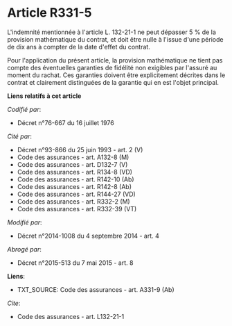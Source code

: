 # Article R331-5

L'indemnité mentionnée à l'article L. 132-21-1 ne peut dépasser 5 % de la provision mathématique du contrat, et doit être
nulle à l'issue d'une période de dix ans à compter de la date d'effet du contrat. 

Pour l'application du présent article, la provision mathématique ne tient pas compte des éventuelles garanties de fidélité
non exigibles par l'assuré au moment du rachat. Ces garanties doivent être explicitement décrites dans le contrat et
clairement distinguées de la garantie qui en est l'objet principal.

**Liens relatifs à cet article**

_Codifié par_:

  - Décret n°76-667 du 16 juillet 1976

_Cité par_:

  - Décret n°93-866 du 25 juin 1993 - art. 2 (V)
  - Code des assurances - art. A132-8 (M)
  - Code des assurances - art. D132-7 (V)
  - Code des assurances - art. R134-8 (VD)
  - Code des assurances - art. R142-10 (Ab)
  - Code des assurances - art. R142-8 (Ab)
  - Code des assurances - art. R144-27 (VD)
  - Code des assurances - art. R332-2 (M)
  - Code des assurances - art. R332-39 (VT)

_Modifié par_:

  - Décret n°2014-1008 du 4 septembre 2014 - art. 4

_Abrogé par_:

  - Décret n°2015-513 du 7 mai 2015 - art. 8

**Liens**:

  - TXT_SOURCE: Code des assurances - art. A331-9 (Ab)

_Cite_:

  - Code des assurances - art. L132-21-1
